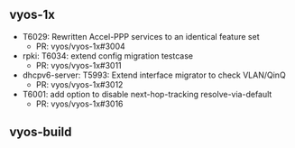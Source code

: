 ## vyos-1x
- T6029: Rewritten Accel-PPP services to an identical feature set
   - PR: vyos/vyos-1x#3004
- rpki: T6034: extend config migration testcase
   - PR: vyos/vyos-1x#3011
- dhcpv6-server: T5993: Extend interface migrator to check VLAN/QinQ
   - PR: vyos/vyos-1x#3012
- T6001: add option to disable next-hop-tracking resolve-via-default
   - PR: vyos/vyos-1x#3016


## vyos-build

